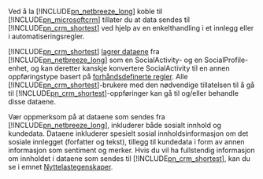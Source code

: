 Ved å la [!INCLUDE[pn_netbreeze_long](pn-social-engagement-long.md)] koble til [!INCLUDE[pn_microsoftcrm](pn-microsoftcrm.md)] tillater du at data sendes til [!INCLUDE[pn_crm_shortest](pn-crm-shortest.md)] ved hjelp av en enkelthandling i et innlegg eller i automatiseringsregler.  
  
 [!INCLUDE[pn_crm_shortest](pn-crm-shortest.md)] [lagrer dataene](https://go.microsoft.com/fwlink/p/?linkid=867082) fra [!INCLUDE[pn_netbreeze_long](pn-social-engagement-long.md)] som en SocialActivity- og en SocialProfile-enhet, og kan deretter kanskje konvertere SocialActivity til en annen oppføringstype basert på [forhåndsdefinerte regler](http://go.microsoft.com/fwlink/p/?LinkID=624394). Alle [!INCLUDE[pn_crm_shortest](pn-crm-shortest.md)]-brukere med den nødvendige tillatelsen til å gå til [!INCLUDE[pn_crm_shortest](pn-crm-shortest.md)]-oppføringer kan gå til og/eller behandle disse dataene.  
  
 Vær oppmerksom på at dataene som sendes fra [!INCLUDE[pn_netbreeze_long](pn-social-engagement-long.md)], inkluderer både sosialt innhold og kundedata. Dataene inkluderer spesielt sosial innholdsinformasjon om det sosiale innlegget (forfatter og tekst), tillegg til kundedata i form av annen informasjon som sentiment og merker. Hvis du vil ha fullstendig informasjon om innholdet i dataene som sendes til [!INCLUDE[pn_crm_shortest](pn-crm-shortest.md)], kan du se i emnet [Nyttelastegenskaper](http://go.microsoft.com/fwlink/p/?LinkID=799094).